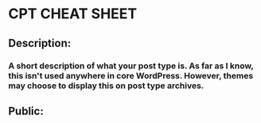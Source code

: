 # CPT CHEAT SHEET

## Description:
### A short description of what your post type is. As far as I know, this isn't used anywhere in core WordPress.  However, themes may choose to display this on post type archives.

## Public:
### 
